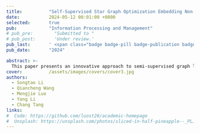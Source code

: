 ```yaml
---
title:          "Self-Supervised Star Graph Optimization Embedding Non-Negative Matrix Factorization"
date:           2024-05-12 00:01:00 +0800
selected:       true
pub:            "Information Processing and Management"
# pub_pre:        "Submitted to "
# pub_post:       'Under review.'
pub_last:       ' <span class="badge badge-pill badge-publication badge-success">SCI一区 TOP</span>'
pub_date:       "2024"

abstract: >-
  This paper presents an innovative approach to semi-supervised graph learning, addressing the challenges of expensive labeling and graph structure fuzziness. The authors propose a non-negative matrix factorization algorithm based on self-supervised star graph optimal embedding, utilizing a progressive spontaneous strategy of anchor graphs. The method incorporates feature assignment rules for unlabeled samples and constructs a probabilistic extension model to extract pseudo-labeled information. Additionally, the authors introduce a star graph optimization method inspired by graph structure filtering to enhance the accuracy of graph regularization.
cover:          /assets/images/covers/cover3.jpg
authors:
  - Songtao Li
  - Qiancheng Wang
  - Mengjie Luo
  - Yang Li
  - Chang Tang
links:
#  Code: https://github.com/luost26/academic-homepage
#  Unsplash: https://unsplash.com/photos/sliced-in-half-pineapple--_PLJZmHZzk
---
```

